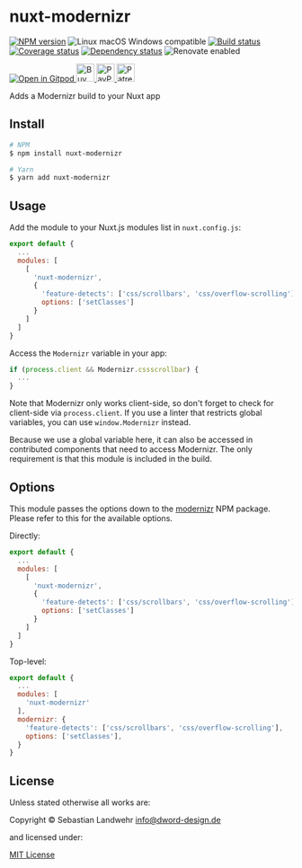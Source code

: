 <!-- TITLE/ -->
# nuxt-modernizr
<!-- /TITLE -->

<!-- BADGES/ -->
[![NPM version](https://img.shields.io/npm/v/nuxt-modernizr.svg)](https://npmjs.org/package/nuxt-modernizr)
![Linux macOS Windows compatible](https://img.shields.io/badge/os-linux%20%7C%C2%A0macos%20%7C%C2%A0windows-blue)
[![Build status](https://github.com/dword-design/nuxt-modernizr/workflows/build/badge.svg)](https://github.com/dword-design/nuxt-modernizr/actions)
[![Coverage status](https://img.shields.io/coveralls/dword-design/nuxt-modernizr)](https://coveralls.io/github/dword-design/nuxt-modernizr)
[![Dependency status](https://img.shields.io/david/dword-design/nuxt-modernizr)](https://david-dm.org/dword-design/nuxt-modernizr)
![Renovate enabled](https://img.shields.io/badge/renovate-enabled-brightgreen)

<a href="https://gitpod.io/#https://github.com/dword-design/bar">
  <img src="https://gitpod.io/button/open-in-gitpod.svg" alt="Open in Gitpod">
</a><a href="https://www.buymeacoffee.com/dword">
  <img
    src="https://www.buymeacoffee.com/assets/img/guidelines/download-assets-sm-2.svg"
    alt="Buy Me a Coffee"
    height="32"
  >
</a><a href="https://paypal.me/SebastianLandwehr">
  <img
    src="https://dword-design.de/images/paypal.svg"
    alt="PayPal"
    height="32"
  >
</a><a href="https://www.patreon.com/dworddesign">
  <img
    src="https://dword-design.de/images/patreon.svg"
    alt="Patreon"
    height="32"
  >
</a>
<!-- /BADGES -->

<!-- DESCRIPTION/ -->
Adds a Modernizr build to your Nuxt app
<!-- /DESCRIPTION -->

<!-- INSTALL/ -->
## Install

```bash
# NPM
$ npm install nuxt-modernizr

# Yarn
$ yarn add nuxt-modernizr
```
<!-- /INSTALL -->

## Usage

Add the module to your Nuxt.js modules list in `nuxt.config.js`:
```js
export default {
  ...
  modules: [
    [
      'nuxt-modernizr',
      {
        'feature-detects': ['css/scrollbars', 'css/overflow-scrolling'],
        options: ['setClasses']
      }
    ]
  ]
}
```

Access the `Modernizr` variable in your app:
```js
if (process.client && Modernizr.cssscrollbar) {
  ...
}
```

Note that Modernizr only works client-side, so don't forget to check for client-side via `process.client`. If you use a linter that restricts global variables, you can use `window.Modernizr` instead.

Because we use a global variable here, it can also be accessed in contributed components that need to access Modernizr. The only requirement is that this module is included in the build.

## Options
This module passes the options down to the [modernizr](https://www.npmjs.com/package/modernizr) NPM package. Please refer to this for the available options.

Directly:
```js
export default {
  ...
  modules: [
    [
      'nuxt-modernizr',
      {
        'feature-detects': ['css/scrollbars', 'css/overflow-scrolling']
        options: ['setClasses']
      }
    ]
  ]
}
```

Top-level:
```js
export default {
  ...
  modules: [
    'nuxt-modernizr'
  ],
  modernizr: {
    'feature-detects': ['css/scrollbars', 'css/overflow-scrolling'],
    options: ['setClasses'],
  }
}
```
<!-- LICENSE/ -->
## License

Unless stated otherwise all works are:

Copyright &copy; Sebastian Landwehr <info@dword-design.de>

and licensed under:

[MIT License](https://opensource.org/licenses/MIT)
<!-- /LICENSE -->
